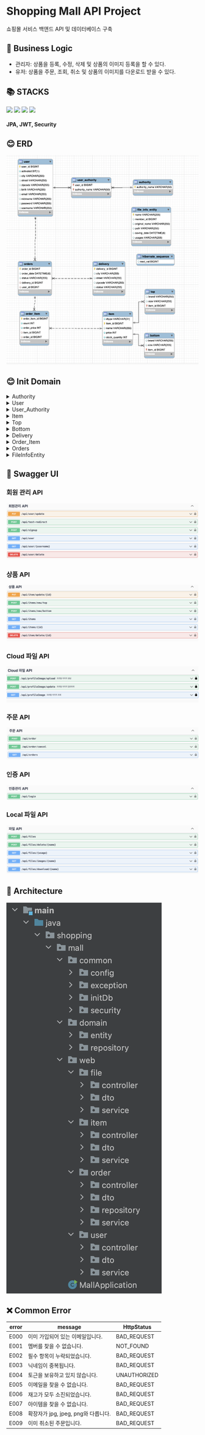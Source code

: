 <div><h1>Shopping Mall API Project</h1></div>

쇼핑몰 서비스 백앤드 API 및 데이터베이스 구축

<div><h2>💁 Business Logic</h2></div>

- 관리자: 상품을 등록, 수정, 삭제 및 상품의 이미지 등록을 할 수 있다.
- 유저: 상품을 주문, 조회, 취소 및 상품의 이미지를 다운로드 받을 수 있다.

<div><h2>📚 STACKS</h2></div>

<div> 
<img src="https://img.shields.io/badge/java-007396?style=for-the-badge&logo=java&logoColor=white">
<img src="https://img.shields.io/badge/spring-6DB33F?style=for-the-badge&logo=spring&logoColor=white">
<img src="https://img.shields.io/badge/github-181717?style=for-the-badge&logo=github&logoColor=white">
<img src="https://img.shields.io/badge/mysql-4479A1?style=for-the-badge&logo=mysql&logoColor=white">
</div>

#### JPA, JWT, Security

<div><h2>😊 ERD</h2></div>

![](image/ERD.png)

<div><h2>😊 Init Domain</h2></div>

<details>
<summary> Authority </summary>

![](image/Authority.png)
</details>

<details>
<summary> User </summary>

![](image/User.png)
</details>

<details>
<summary> User_Authority </summary>

![](image/User_Authority.png)
</details>

<details>
<summary> Item </summary>

![](image/Item.png)
</details>

<details>
<summary> Top </summary>

![](image/Top.png)
</details>

<details>
<summary> Bottom </summary>

![](image/Bottom.png)
</details>

<details>
<summary> Delivery </summary>

![](image/Delivery.png)
</details>

<details>
<summary> Order_Item </summary>

![](image/Order_Item.png)
</details>

<details>
<summary> Orders </summary>

![](image/Orders.png)
</details>

<details>
<summary> FileInfoEntity </summary>

![](image/FileInfoEntity.png)
</details>

<div><h2>🤚 Swagger UI</h2></div>

### 회원 관리 API
![](image/swaggerUserApi.png)

### 상품 API
![](image/swaggerItemApi.png)

### Cloud 파일 API
![](image/swaggerCloudFileApi.png)

### 주문 API
![](image/swaggerOrderApi.png)

### 인증 API
![](image/swaggerAuthApi.png)

### Local 파일 API
![](image/swaggerFileApi.png)

<div><h2>🤚 Architecture</h2></div>

![](image/Architecture.png)

<div><h2> ❌ Common Error </h2></div>

| error | message                    | HttpStatus   |
|-------|----------------------------|--------------|
| E000  | 이미 가입되어 있는 이메일입니다.         | BAD_REQUEST  |
| E001  | 멤버를 찾을 수 없습니다.             | NOT_FOUND    |
| E002  | 필수 항목이 누락되었습니다.            | BAD_REQUEST  |
| E003  | 닉네임이 중복됩니다.                | BAD_REQUEST  |
| E004  | 토근을 보유하고 있지 않습니다.          | UNAUTHORIZED |
| E005  | 이메일을 찾을 수 없습니다.            | BAD_REQUEST  |
| E006  | 재고가 모두 소진되었습니다.            | BAD_REQUEST  |
| E007  | 아이템을 찾을 수 없습니다.            | BAD_REQUEST  |
| E008  | 확장자가 jpg, jpeg, png와 다릅니다. | BAD_REQUEST  |
| E009  | 이미 취소된 주문입니다.              | BAD_REQUEST  |